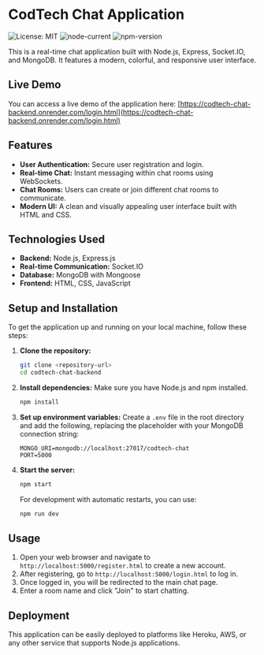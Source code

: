 # CodTech Chat Application

![License: MIT](https://img.shields.io/badge/License-MIT-yellow.svg)
![node-current](https://img.shields.io/node/v/npm)
![npm-version](https://img.shields.io/npm/v/npm)

This is a real-time chat application built with Node.js, Express, Socket.IO, and MongoDB. It features a modern, colorful, and responsive user interface.

## Live Demo

You can access a live demo of the application here: [https://codtech-chat-backend.onrender.com/login.html](https://codtech-chat-backend.onrender.com/login.html)

## Features

*   **User Authentication:** Secure user registration and login.
*   **Real-time Chat:** Instant messaging within chat rooms using WebSockets.
*   **Chat Rooms:** Users can create or join different chat rooms to communicate.
*   **Modern UI:** A clean and visually appealing user interface built with HTML and CSS.

## Technologies Used

*   **Backend:** Node.js, Express.js
*   **Real-time Communication:** Socket.IO
*   **Database:** MongoDB with Mongoose
*   **Frontend:** HTML, CSS, JavaScript

## Setup and Installation

To get the application up and running on your local machine, follow these steps:

1.  **Clone the repository:**
    ```bash
    git clone <repository-url>
    cd codtech-chat-backend
    ```

2.  **Install dependencies:**
    Make sure you have Node.js and npm installed.
    ```bash
    npm install
    ```

3.  **Set up environment variables:**
    Create a `.env` file in the root directory and add the following, replacing the placeholder with your MongoDB connection string:
    ```
    MONGO_URI=mongodb://localhost:27017/codtech-chat
    PORT=5000
    ```

4.  **Start the server:**
    ```bash
    npm start
    ```
    For development with automatic restarts, you can use:
    ```bash
    npm run dev
    ```

## Usage

1.  Open your web browser and navigate to `http://localhost:5000/register.html` to create a new account.
2.  After registering, go to `http://localhost:5000/login.html` to log in.
3.  Once logged in, you will be redirected to the main chat page.
4.  Enter a room name and click "Join" to start chatting.

## Deployment

This application can be easily deployed to platforms like Heroku, AWS, or any other service that supports Node.js applications.
